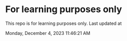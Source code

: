 # For learning purposes only
This repo is for learning purposes only.
Last updated at

Monday, December 4, 2023 11:46:21 AM

